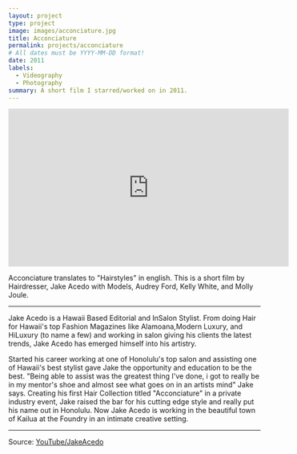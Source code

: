 ```yaml
---
layout: project
type: project
image: images/acconciature.jpg
title: Acconciature
permalink: projects/acconciature
# All dates must be YYYY-MM-DD format!
date: 2011
labels:
  - Videography
  - Photography
summary: A short film I starred/worked on in 2011.
---
```


<iframe width="560" height="315" src="https://www.youtube.com/embed/dfMw2aNkqho" frameborder="0" allow="accelerometer; autoplay; encrypted-media; gyroscope; picture-in-picture" allowfullscreen></iframe>

Acconciature translates to "Hairstyles" in english.  This is a short film by Hairdresser, Jake Acedo with Models, Audrey Ford, Kelly White, and Molly Joule.


<hr>


Jake Acedo is a Hawaii Based Editorial and InSalon Stylist. From doing Hair for Hawaii's top Fashion Magazines like Alamoana,Modern Luxury, and HiLuxury (to name a few) and working in salon giving his clients the latest trends, Jake Acedo has emerged himself into his artistry. 

Started his career working at one of Honolulu's top salon and assisting one of Hawaii's best stylist gave Jake the opportunity and education to be the best. "Being able to assist was the greatest thing I've done, i got to really be in my mentor's shoe and almost see what goes on in an artists mind" Jake says. Creating his first Hair Collection titled "Acconciature" in a private industry event, Jake raised the bar for his cutting edge style and really put his name out in Honolulu. Now Jake Acedo is working in the beautiful town of Kailua at the Foundry in an intimate creative setting.



<hr>

Source: <a href="https://www.youtube.com/channel/UCwb56i3dMUBHfYMTCaCCx9A"><i class="large youtube icon "></i>YouTube/JakeAcedo</a>

